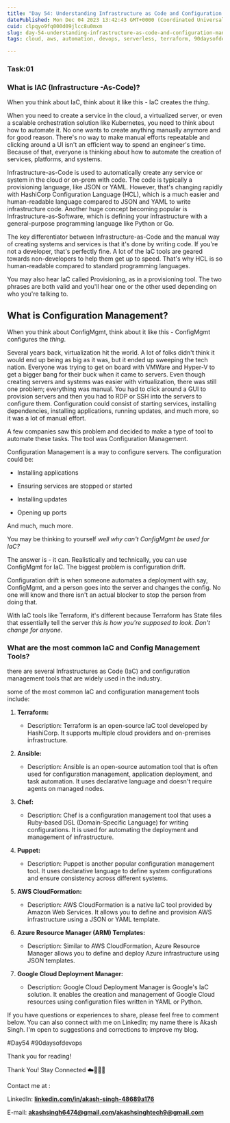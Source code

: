 ```yaml
---
title: "Day 54: Understanding Infrastructure as Code and Configuration Management"
datePublished: Mon Dec 04 2023 13:42:43 GMT+0000 (Coordinated Universal Time)
cuid: clpqyo9fq000d09jlcc8u0mxm
slug: day-54-understanding-infrastructure-as-code-and-configuration-management
tags: cloud, aws, automation, devops, serverless, terraform, 90daysofdevops

---
```


### **Task:01**

### **What is IAC (Infrastructure -As-Code)?**

When you think about IaC, think about it like this - IaC creates the *thing*.

When you need to create a service in the cloud, a virtualized server, or even a scalable orchestration solution like Kubernetes, you need to think about how to automate it. No one wants to create anything manually anymore and for good reason. There's no way to make manual efforts repeatable and clicking around a UI isn't an efficient way to spend an engineer's time. Because of that, everyone is thinking about how to automate the creation of services, platforms, and systems.

Infrastructure-as-Code is used to automatically create any service or system in the cloud or on-prem with code. The code is typically a provisioning language, like JSON or YAML. However, that's changing rapidly with HashiCorp Configuration Language (HCL), which is a much easier and human-readable language compared to JSON and YAML to write infrastructure code. Another huge concept becoming popular is Infrastructure-as-Software, which is defining your infrastructure with a general-purpose programming language like Python or Go.

The key differentiator between Infrastructure-as-Code and the manual way of creating systems and services is that it's done by writing code. If you're not a developer, that's perfectly fine. A lot of the IaC tools are geared towards non-developers to help them get up to speed. That's why HCL is so human-readable compared to standard programming languages.

You may also hear IaC called Provisioning, as in a provisioning tool. The two phrases are both valid and you'll hear one or the other used depending on who you're talking to.

## What is Configuration Management?

When you think about ConfigMgmt, think about it like this - ConfigMgmt configures the *thing*.

Several years back, virtualization hit the world. A lot of folks didn't think it would end up being as big as it was, but it ended up sweeping the tech nation. Everyone was trying to get on board with VMWare and Hyper-V to get a bigger bang for their buck when it came to servers. Even though creating servers and systems was easier with virtualization, there was still one problem; everything was manual. You had to click around a GUI to provision servers and then you had to RDP or SSH into the servers to configure them. Configuration could consist of starting services, installing dependencies, installing applications, running updates, and much more, so it was a lot of manual effort.

A few companies saw this problem and decided to make a type of tool to automate these tasks. The tool was Configuration Management.

Configuration Management is a way to configure servers. The configuration could be:

* Installing applications
    
* Ensuring services are stopped or started
    
* Installing updates
    
* Opening up ports
    

And much, much more.

You may be thinking to yourself *well why can't ConfigMgmt be used for IaC?*

The answer is - it can. Realistically and technically, you can use ConfigMgmt for IaC. The biggest problem is configuration drift.

Configuration drift is when someone automates a deployment with say, ConfigMgmt, and a person goes into the server and changes the config. No one will know and there isn't an actual blocker to stop the person from doing that.

With IaC tools like Terraform, it's different because Terraform has State files that essentially tell the server *this is how you're supposed to look. Don't change for anyone.*

### **What are the most common IaC and Config Management Tools?**

there are several Infrastructures as Code (IaC) and configuration management tools that are widely used in the industry.

some of the most common IaC and configuration management tools include:

1. **Terraform:**
    
    * Description: Terraform is an open-source IaC tool developed by HashiCorp. It supports multiple cloud providers and on-premises infrastructure.
        
2. **Ansible:**
    
    * Description: Ansible is an open-source automation tool that is often used for configuration management, application deployment, and task automation. It uses declarative language and doesn't require agents on managed nodes.
        
3. **Chef:**
    
    * Description: Chef is a configuration management tool that uses a Ruby-based DSL (Domain-Specific Language) for writing configurations. It is used for automating the deployment and management of infrastructure.
        
4. **Puppet:**
    
    * Description: Puppet is another popular configuration management tool. It uses declarative language to define system configurations and ensure consistency across different systems.
        
5. **AWS CloudFormation:**
    
    * Description: AWS CloudFormation is a native IaC tool provided by Amazon Web Services. It allows you to define and provision AWS infrastructure using a JSON or YAML template.
        
6. **Azure Resource Manager (ARM) Templates:**
    
    * Description: Similar to AWS CloudFormation, Azure Resource Manager allows you to define and deploy Azure infrastructure using JSON templates.
        
7. **Google Cloud Deployment Manager:**
    
    * Description: Google Cloud Deployment Manager is Google's IaC solution. It enables the creation and management of Google Cloud resources using configuration files written in YAML or Python.
        

If you have questions or experiences to share, please feel free to comment below. You can also connect with me on LinkedIn; my name there is Akash Singh. I'm open to suggestions and corrections to improve my blog.

#Day54 #90daysofdevops

Thank you for reading!

Thank You! Stay Connected ☁️👩‍💻🌈

Contact me at :

LinkedIn: [**linkedin.com/in/akash-singh-48689a176**](http://linkedin.com/in/akash-singh-48689a176)

E-mail: [**akashsingh6474@gmail.com**](mailto:akashsingh6474@gmail.com)**/**[**akashsinghtech9@gmail.com**](mailto:akashsinghtech9@gmail.com)
